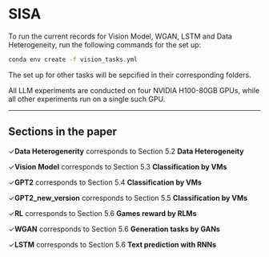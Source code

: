 # SISA
To run the current records for Vision Model, WGAN, LSTM and Data Heterogeneity, run the following commands for the set up:

```bash
conda env create -f vision_tasks.yml
```
The set up for other tasks will be sepcified in their corresponding folders.

All LLM experiments are conducted on four NVIDIA H100-80GB GPUs, while all other experiments run on a single such GPU.

---
## Sections in the paper

✓**Data Heterogenerity** corresponds to Section 5.2 **Data Heterogeneity**

✓**Vision Model** corresponds to Section 5.3 **Classification by VMs**

✓**GPT2** corresponds to Section 5.4 **Classification by VMs**

✓**GPT2_new_version** corresponds to Section 5.5 **Classification by VMs**

✓**RL** corresponds to Section 5.6 **Games reward by RLMs**

✓**WGAN** corresponds to Section 5.6 **Generation tasks by GANs**

✓**LSTM** corresponds to Section 5.6 **Text prediction with RNNs**

